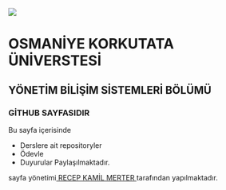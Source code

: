 ![](	https://www.osmaniye.edu.tr/Resource/Images/osmaniye-korkut-ata-universitesi.png)  

# OSMANİYE KORKUTATA ÜNİVERSTESİ
## YÖNETİM BİLİŞİM SİSTEMLERİ BÖLÜMÜ
### GİTHUB SAYFASIDIR

Bu sayfa içerisinde
* Derslere ait repositoryler
* Ödevle
* Duyurular
Paylaşılmaktadır.

sayfa yönetimi[ RECEP KAMİL MERTER ](20215070032.github.io) tarafından yapılmaktadır. 
